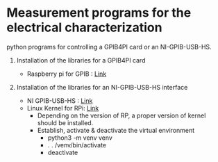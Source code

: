 <h1>Measurement programs for the electrical characterization</h1>

python programs for controlling a GPIB4PI card or an NI-GPIB-USB-HS. <br>

1. Installation of the libraries for a GPIB4PI card
   - Raspberry pi for GPIB : <a href="https://www.hackster.io/lightside-instruments/the-gpib4pi-gpib-for-raspberry-pi-shield-4b3e9a">Link</a>
     
2. Installation of the libraries for an NI-GPIB-USB-HS interface
   - NI GPIB-USB-HS : <a href="https://zenn.dev/hroabe/articles/ceccb8ce114372">Link</a>
   - Linux Kernel for RPi: <a href="https://www.raspberrypi.com/documentation/computers/linux_kernel.html">Link</a>
      * Depending on the version of RP, a proper version of kernel should be installed.
      * Establish, activate & deactivate the virtual environment
        - python3 -m venv venv
        - . . /venv/bin/activate
        - deactivate

